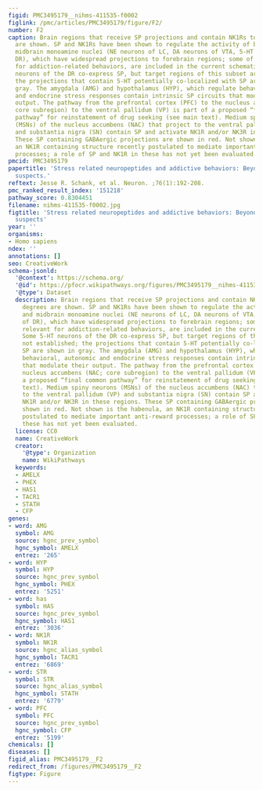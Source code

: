 ```yaml
---
figid: PMC3495179__nihms-411535-f0002
figlink: /pmc/articles/PMC3495179/figure/F2/
number: F2
caption: Brain regions that receive SP projections and contain NK1Rs to varying degrees
  are shown. SP and NK1Rs have been shown to regulate the activity of brainstem and
  midbrain monoamine nuclei (NE neurons of LC, DA neurons of VTA, 5-HT neurons of
  DR), which have widespread projections to forebrain regions; some of these, relevant
  for addiction-related behaviors, are included in the current schematic. Some 5-HT
  neurons of the DR co-express SP, but target regions of this subset are not established;
  the projections that contain 5-HT potentially co-localized with SP are shown in
  gray. The amygdala (AMG) and hypothalamus (HYP), which regulate behavioral, autonomic
  and endocrine stress responses contain intrinsic SP circuits that modulate their
  output. The pathway from the prefrontal cortex (PFC) to the nucleus accumbens (NAC;
  core subregion) to the ventral pallidum (VP) is part of a proposed “final common
  pathway” for reinstatement of drug seeking (see main text). Medium spiny neurons
  (MSNs) of the nucleus accumbens (NAC) that project to the ventral pallidum (VP)
  and substantia nigra (SN) contain SP and activate NK1R and/or NK3R in these regions.
  These SP containing GABAergic projections are shown in red. Not shown is the habenula,
  an NK1R containing structure recently postulated to mediate important anti-reward
  processes; a role of SP and NK1R in these has not yet been evaluated.
pmcid: PMC3495179
papertitle: 'Stress related neuropeptides and addictive behaviors: Beyond the usual
  suspects.'
reftext: Jesse R. Schank, et al. Neuron. ;76(1):192-208.
pmc_ranked_result_index: '151218'
pathway_score: 0.8304451
filename: nihms-411535-f0002.jpg
figtitle: 'Stress related neuropeptides and addictive behaviors: Beyond the usual
  suspects'
year: ''
organisms:
- Homo sapiens
ndex: ''
annotations: []
seo: CreativeWork
schema-jsonld:
  '@context': https://schema.org/
  '@id': https://pfocr.wikipathways.org/figures/PMC3495179__nihms-411535-f0002.html
  '@type': Dataset
  description: Brain regions that receive SP projections and contain NK1Rs to varying
    degrees are shown. SP and NK1Rs have been shown to regulate the activity of brainstem
    and midbrain monoamine nuclei (NE neurons of LC, DA neurons of VTA, 5-HT neurons
    of DR), which have widespread projections to forebrain regions; some of these,
    relevant for addiction-related behaviors, are included in the current schematic.
    Some 5-HT neurons of the DR co-express SP, but target regions of this subset are
    not established; the projections that contain 5-HT potentially co-localized with
    SP are shown in gray. The amygdala (AMG) and hypothalamus (HYP), which regulate
    behavioral, autonomic and endocrine stress responses contain intrinsic SP circuits
    that modulate their output. The pathway from the prefrontal cortex (PFC) to the
    nucleus accumbens (NAC; core subregion) to the ventral pallidum (VP) is part of
    a proposed “final common pathway” for reinstatement of drug seeking (see main
    text). Medium spiny neurons (MSNs) of the nucleus accumbens (NAC) that project
    to the ventral pallidum (VP) and substantia nigra (SN) contain SP and activate
    NK1R and/or NK3R in these regions. These SP containing GABAergic projections are
    shown in red. Not shown is the habenula, an NK1R containing structure recently
    postulated to mediate important anti-reward processes; a role of SP and NK1R in
    these has not yet been evaluated.
  license: CC0
  name: CreativeWork
  creator:
    '@type': Organization
    name: WikiPathways
  keywords:
  - AMELX
  - PHEX
  - HAS1
  - TACR1
  - STATH
  - CFP
genes:
- word: AMG
  symbol: AMG
  source: hgnc_prev_symbol
  hgnc_symbol: AMELX
  entrez: '265'
- word: HYP
  symbol: HYP
  source: hgnc_prev_symbol
  hgnc_symbol: PHEX
  entrez: '5251'
- word: has
  symbol: HAS
  source: hgnc_prev_symbol
  hgnc_symbol: HAS1
  entrez: '3036'
- word: NK1R
  symbol: NK1R
  source: hgnc_alias_symbol
  hgnc_symbol: TACR1
  entrez: '6869'
- word: STR
  symbol: STR
  source: hgnc_alias_symbol
  hgnc_symbol: STATH
  entrez: '6779'
- word: PFC
  symbol: PFC
  source: hgnc_prev_symbol
  hgnc_symbol: CFP
  entrez: '5199'
chemicals: []
diseases: []
figid_alias: PMC3495179__F2
redirect_from: /figures/PMC3495179__F2
figtype: Figure
---
```

